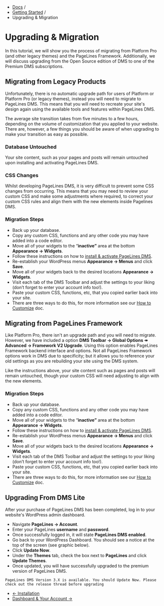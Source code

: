 <div class="row-fluid">
	<div class="span12">
		<ul class="breadcrumb">
  			<li><a href="http://docs.pagelines.com/">Docs</a> <span class="divider">/</span></li>
  			<li><a href="http://docs.pagelines.com/tutorials">Getting Started</a> <span class="divider">/</span></li>
  			<li class="active">Upgrading & Migration</li>
		</ul>
	</div>
</div>

# Upgrading & Migration #

In this tutorial, we will show you the process of migrating from Platform Pro (and other legacy themes) and the PageLines Framework. Additionally, we will discuss upgrading from the Open Source edition of DMS to one of the Premium DMS subscriptions.

## Migrating from Legacy Products ##

Unfortunately, there is no automatic upgrade path for users of Platform or Platform Pro (or legacy themes), instead you will need to migrate to PageLines DMS. This means that you will need to recreate your site's design again using the available tools and features within PageLines DMS.

The average site transition takes from five minutes to a few hours, depending on the volume of customization that you applied to your website. There are, however, a few things you should be aware of when upgrading to make your transition as easy as possible.

### Database Untouched ###

Your site content, such as your pages and posts will remain untouched upon installing and activating PageLines DMS.

### CSS Changes ###

Whilst developing PageLines DMS, it is very difficult to prevent some CSS changes from occurring. This means that you may need to review your custom CSS and make some adjustments where required, to correct your custom CSS rules and align them with the new elements inside Pagelines DMS.

### Migration Steps ###

* Back up your database.
* Copy any custom CSS, functions and any other code you may have added into a code editor.
* Move all of your widgets to the “**inactive”** area at the bottom **Appearance &rarr; Widgets**.
* Follow these instructions on how to [install & activate PageLines DMS](http://docs.pagelines.com/getting-started/installation).
* Re-establish your WordPress menus **Appearance &rarr; Menus** and click **Save**.
* Move all of your widgets back to the desired locations **Appearance &rarr; Widgets**.
* Visit each tab of the DMS Toolbar and adjust the settings to your liking (don’t forget to enter your account info too!).
* Paste your custom CSS, functions, etc, that you copied earlier back into your site.
* There are three ways to do this, for more information see our [How to Customize](http://docs.pagelines.com/customize/how-to-customize) doc.

## Migrating from PageLines Framework ##

Like Platform Pro, there isn't an upgrade path and you will need to migrate. However, we have included a option **DMS Toolbar → Global Options ↠ Advanced &rarr; Framework V2 Upgrade**. Using this option enables PageLines Framework backend interface and options. Not all PageLines Framework options work in DMS due to specificity; but it allows you to reference your old settings as you are rebuilding your site using the DMS system.

Like the instructions above, your site content such as pages and posts will remain untouched, though your custom CSS will need adjusting to align with the new elements.

### Migration Steps ###

* Back up your database.
* Copy any custom CSS, functions and any other code you may have added into a code editor.
* Move all of your widgets to the “**inactive”** area at the bottom **Appearance &rarr; Widgets**.
* Follow these instructions on how to [install & activate PageLines DMS](http://docs.pagelines.com/getting-started/installation).
* Re-establish your WordPress menus **Appearance &rarr; Menus** and click **Save**.
* Move all of your widgets back to the desired locations **Appearance &rarr; Widgets**.
* Visit each tab of the DMS Toolbar and adjust the settings to your liking (don’t forget to enter your account info too!).
* Paste your custom CSS, functions, etc, that you copied earlier back into your site.
* There are three ways to do this, for more information see our [How to Customize](http://docs.pagelines.com/customize/how-to-customize) doc.

## Upgrading From DMS Lite

After your purchase of PageLines DMS has been completed, log in to your website's WordPress admin dashboard.

* Navigate **PageLines &rarr; Account**.
* Enter your PageLines **username** and **password**.
* Once successfully logged in, it will state **PageLines DMS enabled**.
* Go back to your WordPress Dashboard. You should see a notice at the top of the screen (see graphic below).
* Click **Update Now**.
* Under the **Themes** tab, check the box next to **PageLines** and click **Update Themes**.
* Once updated, you will have successfully upgraded to the premium version of PageLines DMS.

`PageLines DMS Version 3.X is available. You should Update Now.
Please check out the release thread before upgrading`

<div class="row-fluid">
	<div class="span12">
		<ul class="pager">
			<li class="pull-left"><a href="http://docs.pagelines.com/getting-started/installation">&larr; Installation</a></li>
  			<li class="pull-right"><a href="http://docs.pagelines.com/getting-started/dashboard-account">Dashboard & Your Account &rarr;</i></a></li>
		</ul>
	</div>
</div>

